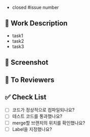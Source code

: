 
- closed #issue number

## 📝 Work Description

- task1
- task2
- task3

## 📸 Screenshot
<!-- 실행 사진이나 영상을 드래그하여 첨부해주세요. -->
<!-- <img width="300" src="이미지 주소" /> -->

## 📣 To Reviewers

## ✅ Check List
- [ ] 코드가 정상적으로 컴파일되나요?
- [ ] 테스트 코드를 통과했나요?
- [ ] merge할 브랜치의 위치를 확인했나요?
- [ ] Label을 지정했나요?
